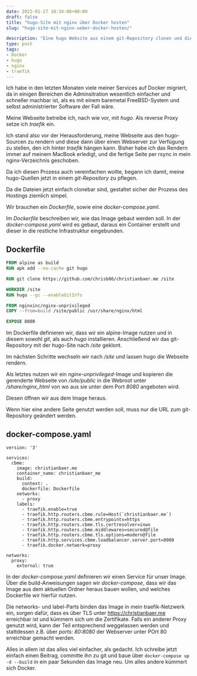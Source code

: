 ```yaml
---
date: 2022-01-27 10:34:08+00:00
draft: false
title: "hugo-Site mit nginx über Docker hosten"
slug: "hugo-site-mit-nginx-ueber-docker-hosten/"

description: "Eine hugo Website aus einem git-Repository clonen und die Dateien in ein nginx-Dockerimage kopieren, um sie in einem COntainer zu hosten"
type: post
tags:
- Docker
- hugo
- nginx
- traefik
---
```


Ich habe in den letzten Monaten viele meiner Services auf Docker migriert, da in einigen Bereichen die Adminsitration wesentlich einfacher und schneller machbar ist, als es mit einem baremetal FreeBSD-System und selbst administrierter Software der Fall wäre.

Meine Webseite betreibe ich, nach wie vor, mit _hugo_. Als reverse Proxy setze ich _traefik_ ein.

Ich stand also vor der Herausforderung, meine Webseite aus den hugo-Sourcen zu rendern und diese dann über einen Webserver zur Verfügung zu stellen, den ich hinter _traefik_ hängen kann. Bisher habe ich das Rendern immer auf meinem MacBook erledigt, und die fertige Seite per rsync in mein nginx-Verzeichnis geschoben.

Da ich diesen Prozess auch vereinfachen wollte, begann ich damit, meine hugo-Quellen jetzt in einem _git-Repository_ zu pflegen.

Da die Dateien jetzt einfach clonebar sind, gestaltet sicher der Prozess des Hostings ziemlich simpel.

Wir brauchen ein _Dockerfile_, sowie eine _docker-compose.yaml_.

Im _Dockerfile_ beschreiben wir, wie das Image gebaut werden soll. In der _docker-compose.yaml_ wird es gebaut, daraus ein Container erstellt und dieser in die restliche Infrastruktur eingebunden.

## Dockerfile

```Dockerfile
FROM alpine as build
RUN apk add --no-cache git hugo

RUN git clone https://github.com/chrisb86/christianbaer.me /site

WORKDIR /site
RUN hugo --gc --enableGitInfo

FROM nginxinc/nginx-unprivileged
COPY --from=build /site/public /usr/share/nginx/html

EXPOSE 8080
```

Im Dockerfile definieren wir, dass wir ein alpine-Image nutzen und in diesem sowohl _git_, als auch _hugo_ installieren.
Anschließend wir das git-Repository mit der hugo-Site nach _/site_ geklont.

Im nächsten Schritte wechseln wir nach _/site_ und lassen hugo die Webseite rendern.

Als letztes nutzen wir ein _nginx-unprivileged_-Image und kopieren die gerenderte Webseite von _/site/public_ in die Webroot unter _/share/nginx_html_ von wo aus sie unter dem Port _8080_ angeboten wird.

Diesen öffnen wir aus dem Image heraus.

Wenn hier eine andere Seite genutzt werden soll, muss nur die URL zum git-Repository geändert werden.


## docker-compose.yaml
```docker-compose
version: '3'

services:
  cbme:
    image: christianbaer.me
    container_name: christianbaer_me
    build:
      context: .
      dockerfile: Dockerfile
    networks:
      - proxy
    labels:
      - traefik.enable=true
      - traefik.http.routers.cbme.rule=Host(`christianbaer.me`)
      - traefik.http.routers.cbme.entrypoints=https
      - traefik.http.routers.cbme.tls.certresolver=inwx
      - traefik.http.routers.cbme.middlewares=secured@file
      - traefik.http.routers.cbme.tls.options=modern@file
      - traefik.http.services.cbme.loadbalancer.server.port=8080
      - traefik.docker.network=proxy

networks:
  proxy:
    external: true

```

In der _docker-compose.yaml_ definieren wir einen Service für unser Image. Über die build-Anweisungen sagen wir _docker-compose_, dass wir das Image aus dem aktuellen Ordner heraus bauen wollen, und welches Dockerfile wir hierfür nutzen. 

Die networks- und label-Parts binden das Image in mein traefik-Netzwerk ein, sorgen dafür, dass es über TLS unter https://christianbaer.me erreichbar ist und kümmern sich um die Zertifikate. Falls ein anderer Proxy genutzt wird, kann der Teil entsprechend weggelassen werden und stattdessen z.B. über _ports: 80:8080_ der Webserver unter POrt 80 erreichbar gemacht werden.

Alles in allem ist das alles viel einfacher, als gedacht. Ich schreibe jetzt einfach einen Beitrag, committe ihn zu git und baue über `docker-compose up -d --build` in ein paar Sekunden das Image neu. Um alles andere kümmert sich Docker.


